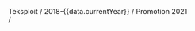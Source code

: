 <footer>
	Teksploit / 2018-{{data.currentYear}} / Promotion 2021 <div class="page-stats"><span class="pageNumber"></span>/<span class="totalPages"></span></div>
</footer>